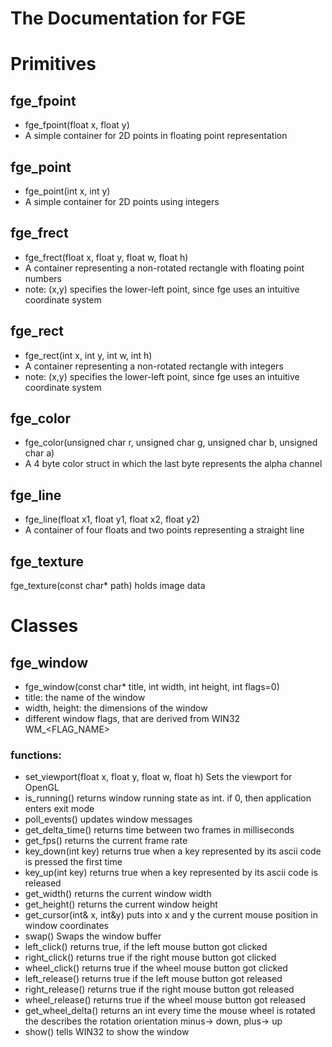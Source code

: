 # The Documentation for FGE
# Primitives 
## fge_fpoint 
* fge_fpoint(float x, float y)
* A simple container for 2D points in floating point representation
## fge_point
* fge_point(int x, int y)
* A simple container for 2D points using integers
## fge_frect 
* fge_frect(float x, float y, float w, float h)
* A container representing a non-rotated rectangle with floating point numbers
* note: (x,y) specifies the lower-left point, since fge uses an intuitive coordinate system
## fge_rect 
* fge_rect(int x, int y, int w, int h)
* A container representing a non-rotated rectangle with integers
* note: (x,y) specifies the lower-left point, since fge uses an intuitive coordinate system
## fge_color 
* fge_color(unsigned char r, unsigned char g, unsigned char b, unsigned char a)
* A 4 byte color struct in which the last byte represents the alpha channel
## fge_line 
* fge_line(float x1, float y1, float x2, float y2)
* A container of four floats and two points representing a straight line
## fge_texture 
fge_texture(const char* path)
holds image data
# Classes 
## fge_window 
* fge_window(const char* title, int width, int height, int flags=0)
* title: the name of the window
* width, height: the dimensions of the window
* different window flags, that are derived from WIN32 WM_<FLAG_NAME>
### functions:
* set_viewport(float x, float y, float w, float h) Sets the viewport for OpenGL
* is_running() returns window running state as int.  if 0, then application enters exit mode
* poll_events() updates window messages
* get_delta_time() returns time between two frames in milliseconds
* get_fps() returns the current frame rate
* key_down(int key) returns true when a key represented by its ascii code is pressed the first time
* key_up(int key) returns true when a key represented by its ascii code is released
* get_width() returns the current window width
* get_height() returns the current window height
* get_cursor(int& x, int&y) puts into x and y the current mouse position in window coordinates
* swap() Swaps the window buffer
* left_click() returns true, if the left mouse button got clicked
* right_click() returns true if the right mouse button got clicked
* wheel_click() returns true if the wheel mouse button got clicked
* left_release() returns true if the left mouse button got released
* right_release() returns true if the right mouse button got released
* wheel_release() returns true if the wheel mouse button got released
* get_wheel_delta() returns an int every time the mouse wheel is rotated the describes the rotation orientation minus-> down, plus-> up
* show() tells WIN32 to show the window
## 
